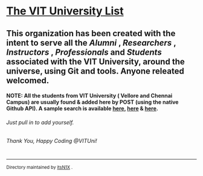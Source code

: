 # <a href="https://github.com/VITUni/List/blob/master/List.md">The VIT University List</a>
## This organization has been created with the intent to serve all the *Alumni* , *Researchers* , *Instructors* , *Professionals* and *Students* associated with the VIT University, around the universe, using Git and tools. Anyone releated welcomed.
#### NOTE: All the students from VIT University ( Vellore and Chennai Campus) are usually found & added here by POST (using the native Github API). A sample search is available <a href="https://api.github.com/search/users?q=+location:vit">here</a>, <a href= "https://api.github.com/search/users?q=+location:vellore">here</a> & <a href= "https://api.github.com/search/users?q=+location:vitUniversity">here</a>.

###### Just pull in to add yourself.

*Thank You, Happy Coding @VITUni!*
#    
#    
#       
------------------------------------------------------------------------------------------------------------------------------------------
<sub>
Directory maintained by <a href "http://github.com/itsN1X">itsN1X</a> .
